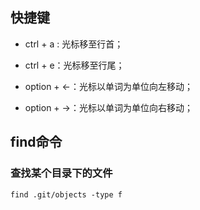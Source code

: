 ## 快捷键

- ctrl + a : 光标移至行首；

- ctrl + e：光标移至行尾；

- option + <-：光标以单词为单位向左移动；

- option + ->：光标以单词为单位向右移动；



## find命令

### 查找某个目录下的文件

```
find .git/objects -type f
```



